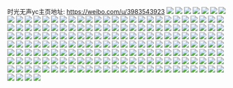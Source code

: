 时光无声yc主页地址: https://weibo.com/u/3983543923 
![](https://wx4.sinaimg.cn/mw2000/ed700e73ly1h9cop8dpq1j20om1hcgta.jpg) 
![](https://wx4.sinaimg.cn/mw2000/ed700e73gy1h9644xovsoj20u0140n87.jpg) 
![](https://wx4.sinaimg.cn/mw2000/ed700e73gy1h96450clbqj20u0140jyv.jpg) 
![](https://wx4.sinaimg.cn/mw2000/ed700e73gy1h96452syffj20u014jn5l.jpg) 
![](https://wx4.sinaimg.cn/mw2000/ed700e73gy1h964545nkxj20u0190437.jpg) 
![](https://wx4.sinaimg.cn/mw2000/ed700e73ly1h65gdf5z4sj235s2dckjn.jpg) 
![](https://wx4.sinaimg.cn/mw2000/ed700e73ly1h08y9kwp3dj20k00zktqq.jpg) 
![](https://wx4.sinaimg.cn/mw2000/ed700e73ly1h08y9pnaegj22dc35sb2b.jpg) 
![](https://wx4.sinaimg.cn/mw2000/ed700e73ly1h08y9sdg9rj235s2dc1kz.jpg) 
![](https://wx4.sinaimg.cn/mw2000/004lAxKrly1gvcxgl3g2tj616o16otp302.jpg) 
![](https://wx4.sinaimg.cn/mw2000/004lAxKrly1gvcxgk8olsj616o16oaox02.jpg) 
![](https://wx4.sinaimg.cn/mw2000/004lAxKrly1gv60mb893pj62c0340kjr02.jpg) 
![](https://wx4.sinaimg.cn/mw2000/004lAxKrly1gv60m55iu2j62c0340e8602.jpg) 
![](https://wx4.sinaimg.cn/mw2000/004lAxKrly1gv60mxsuw8j63402c07wl02.jpg) 
![](https://wx4.sinaimg.cn/mw2000/004lAxKrly1gv60mlrdeyj62c0340x6q02.jpg) 
![](https://wx4.sinaimg.cn/mw2000/004lAxKrly1gv60msbcbij62c0340x6t02.jpg) 
![](https://wx4.sinaimg.cn/mw2000/004lAxKrly1gv60mhsrodj63402c0hdw02.jpg) 
![](https://wx4.sinaimg.cn/mw2000/ed700e73ly1gv60lwmytcj20zi1b0wsl.jpg) 
![](https://wx4.sinaimg.cn/mw2000/004lAxKrly1gv60lxv380j60zi1bctn202.jpg) 
![](https://wx4.sinaimg.cn/mw2000/004lAxKrly1gv60mzkkcmj61kw16okc802.jpg) 
![](https://wx4.sinaimg.cn/mw2000/ed700e73ly1gtb6zazzdnj20qo0wwgr3.jpg) 
![](https://wx4.sinaimg.cn/mw2000/ed700e73ly1gsnoprvz45j216o16owud.jpg) 
![](https://wx4.sinaimg.cn/mw2000/ed700e73ly1gqwatpdlyaj21mc1mchdt.jpg) 
![](https://wx4.sinaimg.cn/mw2000/ed700e73ly1gp2b2nt3zwj20j60j6n14.jpg) 
![](https://wx4.sinaimg.cn/mw2000/ed700e73ly1gool8bng76j21mc1mc7wi.jpg) 
![](https://wx4.sinaimg.cn/mw2000/ed700e73ly1goionq05bgj21w01w01kz.jpg) 
![](https://wx4.sinaimg.cn/mw2000/ed700e73ly1gn3urmmmeej20u00u0h0o.jpg) 
![](https://wx4.sinaimg.cn/mw2000/ed700e73ly1gm66wqrz4pj20u01t0k2o.jpg) 
![](https://wx4.sinaimg.cn/mw2000/ed700e73ly1gm66wmflecj20u01t01kx.jpg) 
![](https://wx4.sinaimg.cn/mw2000/ed700e73ly1gm66wocibgj20u01t0hcb.jpg) 
![](https://wx4.sinaimg.cn/mw2000/ed700e73ly1gm66wfqmuwj20u01t07wh.jpg) 
![](https://wx4.sinaimg.cn/mw2000/ed700e73ly1gm66wgmomfj20u01t07wh.jpg) 
![](https://wx4.sinaimg.cn/mw2000/ed700e73ly1gm66wi26l2j20u01t07wh.jpg) 
![](https://wx4.sinaimg.cn/mw2000/ed700e73ly1gm66wjvxe0j20u01t07wh.jpg) 
![](https://wx4.sinaimg.cn/mw2000/ed700e73ly1gm66wkwvkkj20u01t0hca.jpg) 
![](https://wx4.sinaimg.cn/mw2000/ed700e73ly1gm66wn26dgj20u01t07w8.jpg) 
![](https://wx4.sinaimg.cn/mw2000/ed700e73ly1gm66wnoi5mj20u01t0e4t.jpg) 
![](https://wx4.sinaimg.cn/mw2000/ed700e73ly1gm66wovluvj20u01t0b1e.jpg) 
![](https://wx4.sinaimg.cn/mw2000/ed700e73ly1gm66wpp1ekj20u01t0tz6.jpg) 
![](https://wx4.sinaimg.cn/mw2000/ed700e73ly1gm66wq8q5uj20u01t0qq2.jpg) 
![](https://wx4.sinaimg.cn/mw2000/ed700e73ly1glbb0ntb3sj20u0140x0k.jpg) 
![](https://wx4.sinaimg.cn/mw2000/ed700e73ly1gktskseuo1j20u0140jzc.jpg) 
![](https://wx4.sinaimg.cn/mw2000/ed700e73ly1gk5kpsj8gzj21bg0zl4ak.jpg) 
![](https://wx4.sinaimg.cn/mw2000/ed700e73ly1gk4by6gcitj215o1qix5j.jpg) 
![](https://wx4.sinaimg.cn/mw2000/ed700e73ly1gicnli7s8aj21hc1z4npd.jpg) 
![](https://wx4.sinaimg.cn/mw2000/ed700e73ly1ghm5fz8e1cj20qo0qott6.jpg) 
![](https://wx4.sinaimg.cn/mw2000/ed700e73ly1ghbmvphsppj21hc1z4u0x.jpg) 
![](https://wx4.sinaimg.cn/mw2000/ed700e73ly1gh5v74qnppj21400u0q8g.jpg) 
![](https://wx4.sinaimg.cn/mw2000/ed700e73ly1gh5v758rgyj21400u0dl6.jpg) 
![](https://wx4.sinaimg.cn/mw2000/ed700e73ly1gh5v767k4jj20u01400y6.jpg) 
![](https://wx4.sinaimg.cn/mw2000/ed700e73ly1gh5v75ox57j20u0140gpd.jpg) 
![](https://wx4.sinaimg.cn/mw2000/ed700e73ly1gh5v76orfbj21400u0783.jpg) 
![](https://wx4.sinaimg.cn/mw2000/ed700e73ly1gh5v774o16j20u01400w5.jpg) 
![](https://wx4.sinaimg.cn/mw2000/ed700e73ly1ggwfmciuiwj20j60eegnn.jpg) 
![](https://wx4.sinaimg.cn/mw2000/ed700e73ly1ggqwu0pqgij23k02o0u10.jpg) 
![](https://wx4.sinaimg.cn/mw2000/ed700e73ly1gec2u7fqsoj21w02iou10.jpg) 
![](https://wx4.sinaimg.cn/mw2000/ed700e73ly1geb2jl11lzj20u0140h9z.jpg) 
![](https://wx4.sinaimg.cn/mw2000/ed700e73ly1ge9cs8g3urj21w02iokjo.jpg) 
![](https://wx4.sinaimg.cn/mw2000/ed700e73ly3gdaptrmg7wj21kw16ok2l.jpg) 
![](https://wx4.sinaimg.cn/mw2000/ed700e73ly1gda16wwnm8j21jk1fjncd.jpg) 
![](https://wx4.sinaimg.cn/mw2000/ed700e73ly1gd8v8v2e97j22tc2404qr.jpg) 
![](https://wx4.sinaimg.cn/mw2000/ed700e73ly1gca37jybdqj22402tcx6p.jpg) 
![](https://wx4.sinaimg.cn/mw2000/ed700e73ly1gabqkhradxj21w02iob2a.jpg) 
![](https://wx4.sinaimg.cn/mw2000/ed700e73ly1gaai9c27hdj21w02iohdu.jpg) 
![](https://wx4.sinaimg.cn/mw2000/ed700e73ly1gaai9gcte0j21w02ioqv5.jpg) 
![](https://wx4.sinaimg.cn/mw2000/ed700e73ly1gaai9hli30j21w02iou0x.jpg) 
![](https://wx4.sinaimg.cn/mw2000/ed700e73ly1ga88y0ykh0j21w02iou0y.jpg) 
![](https://wx4.sinaimg.cn/mw2000/ed700e73ly1g858xika5kj21hc1z4npd.jpg) 
![](https://wx4.sinaimg.cn/mw2000/ed700e73ly1g858ipcep4j21hc1z4npd.jpg) 
![](https://wx4.sinaimg.cn/mw2000/ed700e73ly1g5nhb8qfrwj20u01t0qad.jpg) 
![](https://wx4.sinaimg.cn/mw2000/ed700e73ly1g54fb5x52rj20u01hcjrp.jpg) 
![](https://wx4.sinaimg.cn/mw2000/ed700e73ly1g487v1re9fj20qo140wne.jpg) 
![](https://wx4.sinaimg.cn/mw2000/ed700e73ly1g3xkctzdwfj21w01w01kx.jpg) 
![](https://wx4.sinaimg.cn/mw2000/ed700e73ly1g3xkcv9gecj22io1w0b29.jpg) 
![](https://wx4.sinaimg.cn/mw2000/ed700e73ly1g3xkcw66g8j21w02iou0x.jpg) 
![](https://wx4.sinaimg.cn/mw2000/ed700e73ly1g3r7nctepbj20u014078v.jpg) 
![](https://wx4.sinaimg.cn/mw2000/ed700e73ly1g3qlje0t77j20rs11nk52.jpg) 
![](https://wx4.sinaimg.cn/mw2000/ed700e73ly1g3m0sixfapj20u0140n8p.jpg) 
![](https://wx4.sinaimg.cn/mw2000/ed700e73ly1g3kgkph7ypj21400u0n2p.jpg) 
![](https://wx4.sinaimg.cn/mw2000/ed700e73ly1g3jek6eoj3j22tc240npd.jpg) 
![](https://wx4.sinaimg.cn/mw2000/ed700e73ly1g3jemnin0pj22tc240nph.jpg) 
![](https://wx4.sinaimg.cn/mw2000/ed700e73ly1g3hhixkyfxj20rt15phdt.jpg) 
![](https://wx4.sinaimg.cn/mw2000/ed700e73ly1g3hhiyfwx1j212q1kn1kx.jpg) 
![](https://wx4.sinaimg.cn/mw2000/ed700e73ly1g3d40rmyvcj21hc1hcdrq.jpg) 
![](https://wx4.sinaimg.cn/mw2000/ed700e73ly1g2gfc9s760j21400u01kx.jpg) 
![](https://wx4.sinaimg.cn/mw2000/ed700e73ly1g2e67sodfhj20u01o01kx.jpg) 
![](https://wx4.sinaimg.cn/mw2000/ed700e73ly1g260xv0ntzj20zk0qoael.jpg) 
![](https://wx4.sinaimg.cn/mw2000/ed700e73ly1g260xqidvrj21400u04qp.jpg) 
![](https://wx4.sinaimg.cn/mw2000/ed700e73ly1g21h3phtrxj21k03401ky.jpg) 
![](https://wx4.sinaimg.cn/mw2000/ed700e73ly1g21h3rhkgij21k0340u0x.jpg) 
![](https://wx4.sinaimg.cn/mw2000/ed700e73ly1g1vpgv1sr0j21k0340npd.jpg) 
![](https://wx4.sinaimg.cn/mw2000/ed700e73ly1g1vpgwhoa6j21k0340npd.jpg) 
![](https://wx4.sinaimg.cn/mw2000/ed700e73ly1g1vpi5fi19j21k0340qv5.jpg) 
![](https://wx4.sinaimg.cn/mw2000/ed700e73ly1g1vph0ua1hj21k0340qv5.jpg) 
![](https://wx4.sinaimg.cn/mw2000/ed700e73ly1g1vpgtzuxyj21k0340npd.jpg) 
![](https://wx4.sinaimg.cn/mw2000/ed700e73ly1g1vpgy2o5uj21k0340u0x.jpg) 
![](https://wx4.sinaimg.cn/mw2000/ed700e73ly1g1vpgzgz12j21k0340qv5.jpg) 
![](https://wx4.sinaimg.cn/mw2000/ed700e73ly1g1vpgt18g2j21k0340x6p.jpg) 
![](https://wx4.sinaimg.cn/mw2000/ed700e73ly1g1vph1sr7fj20u0140e81.jpg) 
![](https://wx4.sinaimg.cn/mw2000/ed700e73ly1g1t53artgpj21k0340npd.jpg) 
![](https://wx4.sinaimg.cn/mw2000/ed700e73ly1g1t53cpe00j21k0340x6p.jpg) 
![](https://wx4.sinaimg.cn/mw2000/ed700e73ly1g1t53efiauj21k0340npd.jpg) 
![](https://wx4.sinaimg.cn/mw2000/ed700e73ly1g1t53fvkstj21k0340qv5.jpg) 
![](https://wx4.sinaimg.cn/mw2000/ed700e73ly1g1t53ht98bj21k0340x6p.jpg) 
![](https://wx4.sinaimg.cn/mw2000/ed700e73ly1g1t53j7lqqj21k0340u0x.jpg) 
![](https://wx4.sinaimg.cn/mw2000/ed700e73ly1g0b7wvq4bnj21z41z4qi9.jpg) 
![](https://wx4.sinaimg.cn/mw2000/ed700e73ly1g07mg1afexj20u01o0dte.jpg) 
![](https://wx4.sinaimg.cn/mw2000/ed700e73ly1g07mg49jgwj20u01hdjvq.jpg) 
![](https://wx4.sinaimg.cn/mw2000/ed700e73ly1g07mg5nhi0j22001c0u0y.jpg) 
![](https://wx4.sinaimg.cn/mw2000/ed700e73ly1fzq68x0hghj20kq1dwqir.jpg) 
![](https://wx4.sinaimg.cn/mw2000/ed700e73ly1fzp1hygmtbj23401k01l0.jpg) 
![](https://wx4.sinaimg.cn/mw2000/ed700e73ly1fzp1i1qf1vj23401k0u0z.jpg) 
![](https://wx4.sinaimg.cn/mw2000/ed700e73ly1fzp1i6pksbj23401k0npe.jpg) 
![](https://wx4.sinaimg.cn/mw2000/ed700e73ly1fzp1iehs8tj21k0340kjn.jpg) 
![](https://wx4.sinaimg.cn/mw2000/ed700e73ly1fzp1ijrj0xj23401k07wj.jpg) 
![](https://wx4.sinaimg.cn/mw2000/ed700e73ly1fzp1il92hoj23401k0qv6.jpg) 
![](https://wx4.sinaimg.cn/mw2000/ed700e73ly1fzp1im3k7bj20u01404qp.jpg) 
![](https://wx4.sinaimg.cn/mw2000/ed700e73ly1fzp1in7m54j23401k04qq.jpg) 
![](https://wx4.sinaimg.cn/mw2000/ed700e73ly1fzooujlgxdj21hc0qonan.jpg) 
![](https://wx4.sinaimg.cn/mw2000/ed700e73ly1fzooukqtdxj21hc0qoh7d.jpg) 
![](https://wx4.sinaimg.cn/mw2000/ed700e73ly1fzooulp44dj21hc0qo1dj.jpg) 
![](https://wx4.sinaimg.cn/mw2000/ed700e73ly1fzooumu8wtj20qo1hcnhx.jpg) 
![](https://wx4.sinaimg.cn/mw2000/ed700e73ly1fzoounxqmfj21hc0qoasa.jpg) 
![](https://wx4.sinaimg.cn/mw2000/ed700e73ly1fzooup4ivvj21hc0qoncv.jpg) 
![](https://wx4.sinaimg.cn/mw2000/ed700e73ly1fzooupp06zj20qo0zk437.jpg) 
![](https://wx4.sinaimg.cn/mw2000/ed700e73ly1fzoov9dtibj21hc0qown5.jpg) 
![](https://wx4.sinaimg.cn/mw2000/ed700e73ly1fzlv7d9kc4j20hv0tyt8p.jpg) 
![](https://wx4.sinaimg.cn/mw2000/ed700e73ly1fzchnhm80nj20zs1g8tfz.jpg) 
![](https://wx4.sinaimg.cn/mw2000/ed700e73ly1fzchni5o2jj20vy1ia7cg.jpg) 
![](https://wx4.sinaimg.cn/mw2000/ed700e73ly1fzcgtm4ba8j21900u00y6.jpg) 
![](https://wx4.sinaimg.cn/mw2000/ed700e73ly1fzcgtmn8kqj21gi23uk1k.jpg) 
![](https://wx4.sinaimg.cn/mw2000/ed700e73ly1fzcfgqv2kxj23s55o0e85.jpg) 
![](https://wx4.sinaimg.cn/mw2000/ed700e73ly1fz43pc4rxmj20u01o01bo.jpg) 
![](https://wx4.sinaimg.cn/mw2000/ed700e73ly1fz43pd5nztj20u01o016h.jpg) 
![](https://wx4.sinaimg.cn/mw2000/ed700e73ly1fz43njnjlxj20jv0hqaax.jpg) 
![](https://wx4.sinaimg.cn/mw2000/ed700e73ly1fz31437ozqj20u014040l.jpg) 
![](https://wx4.sinaimg.cn/mw2000/ed700e73ly1fz2cq6ldo2j20mc0x2ah6.jpg) 
![](https://wx4.sinaimg.cn/mw2000/ed700e73ly1fz2cq7t55xj20q41deagp.jpg) 
![](https://wx4.sinaimg.cn/mw2000/ed700e73ly1fz2cq8e2umj20u01vin41.jpg) 
![](https://wx4.sinaimg.cn/mw2000/ed700e73ly1fytwl0vxwjj20mi0u0wh3.jpg) 
![](https://wx4.sinaimg.cn/mw2000/ed700e73ly1fytwj66yamj21400u01kx.jpg) 
![](https://wx4.sinaimg.cn/mw2000/ed700e73ly1fya78806wjj20u01404qp.jpg) 
![](https://wx4.sinaimg.cn/mw2000/ed700e73ly1fy8ikwtg0bj20fi0m7div.jpg) 
![](https://wx4.sinaimg.cn/mw2000/ed700e73ly1fy524fagn9j20qo1hctge.jpg) 
![](https://wx4.sinaimg.cn/mw2000/ed700e73ly1fxg6ajwnwtj20u01401kx.jpg) 
![](https://wx4.sinaimg.cn/mw2000/ed700e73ly1fwph58jhn6j20u0140b29.jpg) 
![](https://wx4.sinaimg.cn/mw2000/ed700e73ly1fwaohhjb1pj20u01404qp.jpg) 
![](https://wx4.sinaimg.cn/mw2000/ed700e73ly1fwaoibmz4vj20k00qoabe.jpg) 
![](https://wx4.sinaimg.cn/mw2000/ed700e73ly1fvjwhemk0jj20u01o0dw2.jpg) 
![](https://wx4.sinaimg.cn/mw2000/ed700e73ly1fv2ig0auzsj20u0140wzj.jpg) 
![](https://wx4.sinaimg.cn/mw2000/ed700e73ly1fv2idz20bhj20k00k0my4.jpg) 
![](https://wx4.sinaimg.cn/mw2000/ed700e73ly1fv2idzg9kuj20k00zkmyk.jpg) 
![](https://wx4.sinaimg.cn/mw2000/ed700e73ly1ftq98f3um0j20u01401kx.jpg) 
![](https://wx4.sinaimg.cn/mw2000/ed700e73ly1ftkr46zz1gj20qo0zkgtg.jpg) 
![](https://wx4.sinaimg.cn/mw2000/ed700e73ly1ft8so8o7jjj20k00s0mzt.jpg) 
![](https://wx4.sinaimg.cn/mw2000/ed700e73ly1ft5xfdb5x5j20u00mi0tq.jpg) 
![](https://wx4.sinaimg.cn/mw2000/ed700e73ly1ft5xfe7jhmj20qo1axtct.jpg) 
![](https://wx4.sinaimg.cn/mw2000/ed700e73ly1ft5xffn04xj20u00jpdim.jpg) 
![](https://wx4.sinaimg.cn/mw2000/ed700e73ly1ft1npkz56pj20mi0u077f.jpg) 
![](https://wx4.sinaimg.cn/mw2000/ed700e73ly1fsx1o96xmoj22c0340u0y.jpg) 
![](https://wx4.sinaimg.cn/mw2000/ed700e73ly1fsuytbyr50j20u00gw406.jpg) 
![](https://wx4.sinaimg.cn/mw2000/ed700e73ly1fsuytcplayj22ch3iq7pg.jpg) 
![](https://wx4.sinaimg.cn/mw2000/ed700e73ly1fsuyte40xbj22kv3vc7tl.jpg) 
![](https://wx4.sinaimg.cn/mw2000/ed700e73ly1fsuytezgb8j226r3a5dvk.jpg) 
![](https://wx4.sinaimg.cn/mw2000/ed700e73ly1fsuytfn8eaj21wg2ul47a.jpg) 
![](https://wx4.sinaimg.cn/mw2000/ed700e73ly1fsuysmsw2lj21tq2fntp6.jpg) 
![](https://wx4.sinaimg.cn/mw2000/ed700e73ly1fsuysnq13qj220k2or7is.jpg) 
![](https://wx4.sinaimg.cn/mw2000/ed700e73ly1fs7767gta7j20k00zktbk.jpg) 
![](https://wx4.sinaimg.cn/mw2000/ed700e73ly1fs7768t87aj20qo0zkq6z.jpg) 
![](https://wx4.sinaimg.cn/mw2000/ed700e73ly1fs7769oxtnj20qo1be0xg.jpg) 
![](https://wx4.sinaimg.cn/mw2000/ed700e73ly1fs6hzqej7rj20u01o0e2f.jpg) 
![](https://wx4.sinaimg.cn/mw2000/ed700e73ly1fs6hztbsshj20u01o0tn2.jpg) 
![](https://wx4.sinaimg.cn/mw2000/ed700e73ly1fs6hzw87yvj20u01o011u.jpg) 
![](https://wx4.sinaimg.cn/mw2000/ed700e73ly1fs6hzyul10j20u01o07fq.jpg) 
![](https://wx4.sinaimg.cn/mw2000/ed700e73ly1fs6i0183j6j20u01o0n8g.jpg) 
![](https://wx4.sinaimg.cn/mw2000/ed700e73ly1fruzk11njzj20qo18kqav.jpg) 
![](https://wx4.sinaimg.cn/mw2000/ed700e73ly1fruzk2e6knj20qo0qogp4.jpg) 
![](https://wx4.sinaimg.cn/mw2000/ed700e73ly1frpatssnq5j20s81hcnoe.jpg) 
![](https://wx4.sinaimg.cn/mw2000/ed700e73ly1frpattnwgej20s81hce4n.jpg) 
![](https://wx4.sinaimg.cn/mw2000/ed700e73ly1frnjpdlkduj20k00ps3zq.jpg) 
![](https://wx4.sinaimg.cn/mw2000/ed700e73ly1fr434p1ihsj20s81hc4qp.jpg) 
![](https://wx4.sinaimg.cn/mw2000/ed700e73ly1fr434qq8d1j20s81hce4t.jpg) 
![](https://wx4.sinaimg.cn/mw2000/ed700e73ly1fr21k4nisdj20qo1e8q7w.jpg) 
![](https://wx4.sinaimg.cn/mw2000/ed700e73ly1fq96fhmymzj20iv0zkaj5.jpg) 
![](https://wx4.sinaimg.cn/mw2000/ed700e73ly1fputasvghbj20iv0zkadl.jpg) 
![](https://wx4.sinaimg.cn/mw2000/ed700e73ly1fp6y8cslzdj20qo0qoju0.jpg) 
